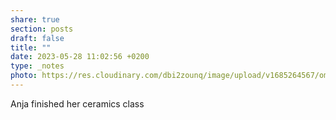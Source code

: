 ```yaml
---
share: true
section: posts
draft: false
title: ""
date: 2023-05-28 11:02:56 +0200
type: _notes
photo: https://res.cloudinary.com/dbi2zounq/image/upload/v1685264567/omiw57vpjne6scghjjo1.jpg
---
```



Anja finished her ceramics class
